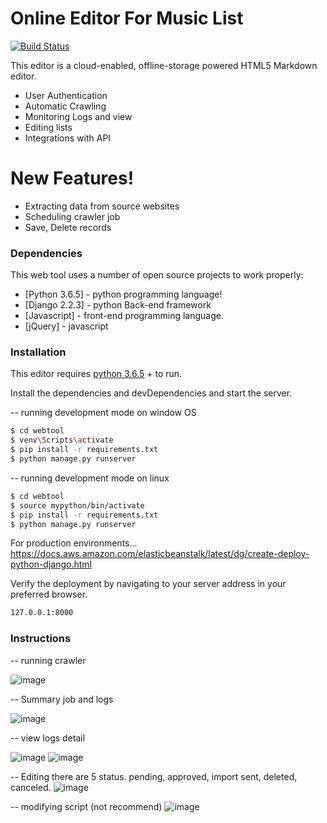 # Online Editor For Music List


[![Build Status](https://travis-ci.org/joemccann/dillinger.svg?branch=master)](http://192.236.179.241:8000/)

This editor is a cloud-enabled, offline-storage powered HTML5 Markdown editor.

  - User Authentication
  - Automatic Crawling
  - Monitoring Logs and view
  - Editing lists
  - Integrations with API

# New Features!

  - Extracting data from source websites
  - Scheduling crawler job
  - Save, Delete records

### Dependencies

This web tool uses a number of open source projects to work properly:
* [Python 3.6.5] - python programming language!
* [Django 2.2.3] - python Back-end framework 
* [Javascript] - front-end programming language.
* [jQuery] - javascript

### Installation

This editor requires [python 3.6.5](https://www.python.org/downloads/release/python-365/) + to run.

Install the dependencies and devDependencies and start the server.

-- running development mode on window OS 
```sh
$ cd webtool
$ venv\Scripts\activate
$ pip install -r requirements.txt
$ python manage.py runserver
```
-- running development mode on linux 
```sh
$ cd webtool
$ source mypython/bin/activate
$ pip install -r requirements.txt
$ python manage.py runserver
```

For production environments...
https://docs.aws.amazon.com/elasticbeanstalk/latest/dg/create-deploy-python-django.html


Verify the deployment by navigating to your server address in your preferred browser.

```sh
127.0.0.1:8000
```

### Instructions

-- running crawler

![image](https://user-images.githubusercontent.com/40516126/67326838-0def8580-f4e5-11e9-9e30-61837ba1aa4c.png)

-- Summary job and logs

![image](https://user-images.githubusercontent.com/40516126/67327068-5a3ac580-f4e5-11e9-99cd-b5fb0d01f7c0.png)

-- view logs detail

![image](https://user-images.githubusercontent.com/40516126/67327176-82c2bf80-f4e5-11e9-9c60-8343c6a7324a.png)
![image](https://user-images.githubusercontent.com/40516126/67327226-98d08000-f4e5-11e9-92f5-a94c9f4c6435.png)

-- Editing
there are  5 status.  pending, approved, import sent, deleted, canceled.
![image](https://user-images.githubusercontent.com/40516126/67327528-13999b00-f4e6-11e9-86e9-244a8027f793.png)

-- modifying script (not recommend)
![image](https://user-images.githubusercontent.com/40516126/67327686-4e033800-f4e6-11e9-97be-8993cd148504.png)


